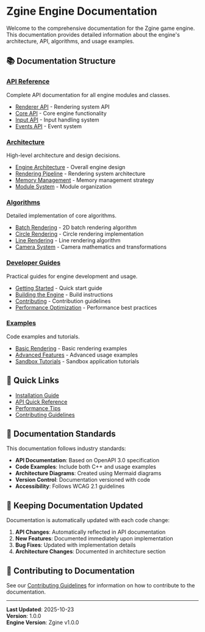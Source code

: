 # Zgine Engine Documentation

Welcome to the comprehensive documentation for the Zgine game engine. This documentation provides detailed information about the engine's architecture, API, algorithms, and usage examples.

## 📚 Documentation Structure

### [API Reference](./api/)
Complete API documentation for all engine modules and classes.

- [Renderer API](./api/renderer.md) - Rendering system API
- [Core API](./api/core.md) - Core engine functionality
- [Input API](./api/input.md) - Input handling system
- [Events API](./api/events.md) - Event system

### [Architecture](./architecture/)
High-level architecture and design decisions.

- [Engine Architecture](./architecture/overview.md) - Overall engine design
- [Rendering Pipeline](./architecture/rendering.md) - Rendering system architecture
- [Memory Management](./architecture/memory.md) - Memory management strategy
- [Module System](./architecture/modules.md) - Module organization

### [Algorithms](./algorithms/)
Detailed implementation of core algorithms.

- [Batch Rendering](./algorithms/batch-rendering.md) - 2D batch rendering algorithm
- [Circle Rendering](./algorithms/circle-rendering.md) - Circle rendering implementation
- [Line Rendering](./algorithms/line-rendering.md) - Line rendering algorithm
- [Camera System](./algorithms/camera.md) - Camera mathematics and transformations

### [Developer Guides](./guides/)
Practical guides for engine development and usage.

- [Getting Started](./guides/getting-started.md) - Quick start guide
- [Building the Engine](./guides/building.md) - Build instructions
- [Contributing](./guides/contributing.md) - Contribution guidelines
- [Performance Optimization](./guides/performance.md) - Performance best practices

### [Examples](./examples/)
Code examples and tutorials.

- [Basic Rendering](./examples/basic-rendering.md) - Basic rendering examples
- [Advanced Features](./examples/advanced.md) - Advanced usage examples
- [Sandbox Tutorials](./examples/sandbox.md) - Sandbox application tutorials

## 🚀 Quick Links

- [Installation Guide](./guides/getting-started.md#installation)
- [API Quick Reference](./api/)
- [Performance Tips](./guides/performance.md)
- [Contributing Guidelines](./guides/contributing.md)

## 📖 Documentation Standards

This documentation follows industry standards:

- **API Documentation**: Based on OpenAPI 3.0 specification
- **Code Examples**: Include both C++ and usage examples
- **Architecture Diagrams**: Created using Mermaid diagrams
- **Version Control**: Documentation versioned with code
- **Accessibility**: Follows WCAG 2.1 guidelines

## 🔄 Keeping Documentation Updated

Documentation is automatically updated with each code change:

1. **API Changes**: Automatically reflected in API documentation
2. **New Features**: Documented immediately upon implementation
3. **Bug Fixes**: Updated with implementation details
4. **Architecture Changes**: Documented in architecture section

## 📝 Contributing to Documentation

See our [Contributing Guidelines](./guides/contributing.md#documentation) for information on how to contribute to the documentation.

---

**Last Updated**: 2025-10-23  
**Version**: 1.0.0  
**Engine Version**: Zgine v1.0.0
